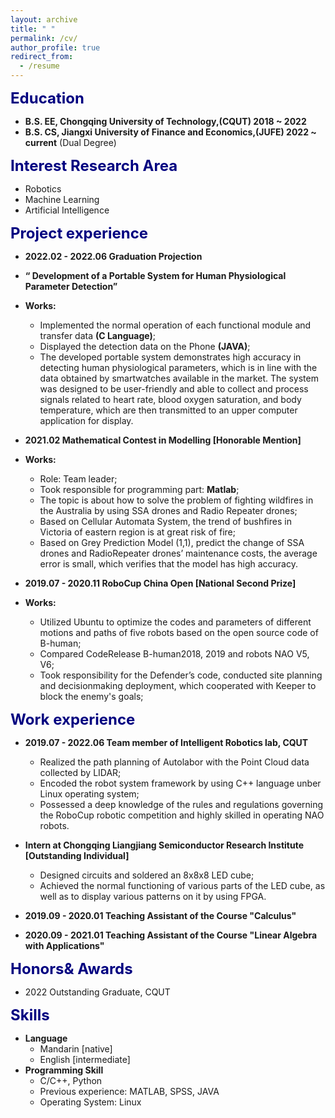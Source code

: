 ```yaml
---
layout: archive
title: " "
permalink: /cv/
author_profile: true
redirect_from:
  - /resume
---
```


<font color=Navy size=5 > <strong> Education </strong> </font>

* __B.S. EE, Chongqing University of Technology,(CQUT) 2018 ~ 2022__
* __B.S. CS, Jiangxi University of Finance and Economics,(JUFE) 2022 ~ current__ (Dual Degree)

<font color=Navy size=5 > <strong> Interest Research Area </strong> </font>
  - Robotics
  - Machine Learning
  - Artificial Intelligence

<font color=Navy size=5 > <strong> Project experience </strong> </font>

* __2022.02 - 2022.06 Graduation Projection__
* __“ Development of a Portable System for Human Physiological Parameter Detection”__
* __Works:__
  - Implemented the normal operation of each functional module and transfer data __(C Language)__;
  - Displayed the detection data on the Phone __(JAVA)__;
  - The developed portable system demonstrates high accuracy in detecting human physiological parameters, which is in line with the data obtained by smartwatches available in the market. The system was designed to be user-friendly and able to collect and process signals related to heart rate, blood oxygen saturation, and body temperature, which are then transmitted to an upper computer application for display.

* __2021.02 Mathematical Contest in Modelling [Honorable Mention]__
* __Works:__
  - Role: Team leader;
  - Took responsible for programming part: __Matlab__;
  - The topic is about how to solve the problem of fighting wildfires in the Australia by using SSA drones and Radio Repeater drones;
  - Based on Cellular Automata System, the trend of bushfires in Victoria of eastern region is at great risk of fire;
  - Based on Grey Prediction Model (1,1), predict the change of SSA drones and RadioRepeater drones’ maintenance costs, the average error is small, which verifies that the model has high accuracy.

* __2019.07 - 2020.11 RoboCup China Open [National Second Prize]__
* __Works:__
   - Utilized Ubuntu to optimize the codes and parameters of different motions and paths of five robots based on the open source code of B-human; 
   - Compared CodeRelease B-human2018, 2019 and robots NAO V5, V6;
   - Took responsibility for the Defender’s code, conducted site planning and decisionmaking deployment, which cooperated with Keeper to block the enemy's goals;

<font color=Navy size=5 > <strong>  Work experience </strong> </font>

* __2019.07 - 2022.06 Team member of Intelligent Robotics lab, CQUT__
  - Realized the path planning of Autolabor with the Point Cloud data collected by LIDAR;
  - Encoded the robot system framework by using C++ language unber Linux operating system;
  - Possessed a deep knowledge of the rules and regulations governing the RoboCup robotic competition and highly skilled in operating NAO robots.
  
* __Intern at Chongqing Liangjiang Semiconductor Research Institute [Outstanding Individual]__
  - Designed circuits and soldered an 8x8x8 LED cube;
  - Achieved the normal functioning of various parts of the LED cube, as well as to display various patterns on it by using FPGA.

* __2019.09 - 2020.01 Teaching Assistant of the Course "Calculus"__
* __2020.09 - 2021.01 Teaching Assistant of the Course "Linear Algebra with Applications"__

<font color=Navy size=5 > <strong>  Honors& Awards </strong> </font>

* 2022 Outstanding Graduate, CQUT

<font color=Navy size=5 > <strong>  Skills </strong> </font>

* __Language__
  * Mandarin [native]
  * English [intermediate]
* __Programming Skill__
  * C/C++, Python
  * Previous experience: MATLAB, SPSS, JAVA
  * Operating System: Linux